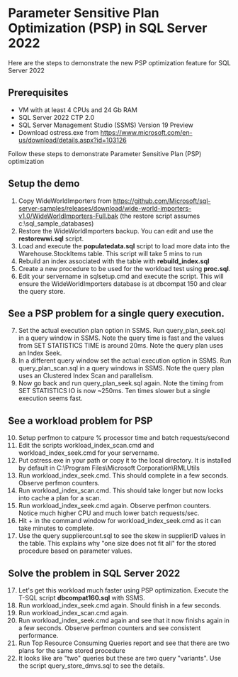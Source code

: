 # Parameter Sensitive Plan Optimization (PSP) in SQL Server 2022

Here are the steps to demonstrate the new PSP optimization feature for SQL Server 2022

## Prerequisites

- VM with at least 4 CPUs and 24 Gb RAM
- SQL Server 2022 CTP 2.0
- SQL Server Management Studio (SSMS) Version 19 Preview
- Download ostress.exe from https://www.microsoft.com/en-us/download/details.aspx?id=103126

Follow these steps to demonstrate Parameter Sensitive Plan (PSP) optimization

## Setup the demo

1. Copy WideWorldImporters from https://github.com/Microsoft/sql-server-samples/releases/download/wide-world-importers-v1.0/WideWorldImporters-Full.bak (the restore script assumes c:\sql_sample_databases)
2. Restore the WideWorldImporters backup. You can edit and use the **restorewwi.sql** script.
3. Load and execute the **populatedata.sql** script to load more data into the Warehouse.StockItems table. This script will take 5 mins to run
4. Rebuild an index associated with the table with **rebuild_index.sql**
5. Create a new procedure to be used for the workload test using **proc.sql**.
6. Edit your servername in sqlsetup.cmd and execute the script. This will ensure the WideWorldImporters database is at dbcompat 150 and clear the query store.

## See a PSP problem for a single query execution.

7. Set the actual execution plan option in SSMS. Run query_plan_seek.sql in a query window in SSMS. Note the query time is fast and the values from SET STATISTICS TIME is around 20ms. Note the query plan uses an Index Seek.
8. In a different query window set the actual execution option in SSMS. Run query_plan_scan.sql in a query windows in SSMS. Note the query plan uses an Clustered Index Scan and parallelism.
9. Now go back and run query_plan_seek.sql again. Note the timing from SET STATISTICS IO is now ~250ms. Ten times slower but a single execution seems fast.

## See a workload problem for PSP

10. Setup perfmon to catpure % processor time and batch requests/second
11. Edit the scripts workload_index_scan.cmd and workload_index_seek.cmd for your servername.
12. Put ostress.exe in your path or copy it to the local directory. It is installed by default in C:\Program Files\Microsoft Corporation\RMLUtils
13. Run workload_index_seek.cmd. This should complete in a few seconds. Observe perfmon counters.
14. Run workload_index_scan.cmd. This should take longer but now locks into cache a plan for a scan.
15. Run workload_index_seek.cmd again. Observe perfmon counters. Notice much higher CPU and much lower batch requests/sec. 
16. Hit <Ctrl>+<C> in the command window for workload_index_seek.cmd as it can take minutes to complete.
17. Use the query suppliercount.sql to see the skew in supplierID values in the table. This explains why "one size does not fit all" for the stored procedure based on parameter values.

## Solve the problem in SQL Server 2022

17. Let's get this workload much faster using PSP optimization. Execute the T-SQL script **dbcompat160.sql** with SSMS.
18. Run workload_index_seek.cmd again. Should finish in a few seconds.
19. Run workload_index_scan.cmd again.
20. Run workload_index_seek.cmd again and see that it now finishs again in a few seconds. Observe perfmon counters and see consistent performance.
21. Run Top Resource Consuming Queries report and see that there are two plans for the same stored procedure
22. It looks like are "two" queries but these are two query "variants". Use the script query_store_dmvs.sql to see the details.